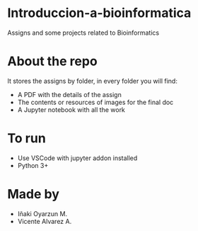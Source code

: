 # Introduccion-a-bioinformatica
Assigns and some projects related to Bioinformatics 

# About the repo
It stores the assigns by folder, in every folder you will find:
- A PDF with the details of the assign
- The contents or resources of images for the final doc
- A Jupyter notebook with all the work

# To run
- Use VSCode with jupyter addon installed 
- Python 3+

# Made by
- Iñaki Oyarzun M.
- Vicente Alvarez A.
